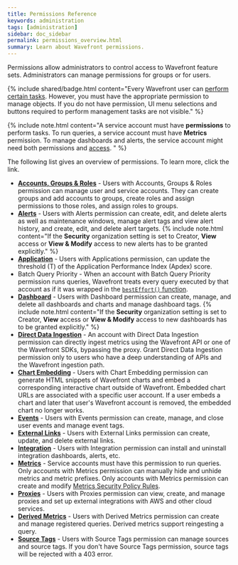 ```yaml
---
title: Permissions Reference
keywords: administration
tags: [administration]
sidebar: doc_sidebar
permalink: permissions_overview.html
summary: Learn about Wavefront permissions.
---
```


Permissions allow administrators to control access to Wavefront feature sets. Administrators can manage permissions for groups or for users.

{% include shared/badge.html content="Every Wavefront user can [perform certain tasks](accounts.html#what-can-a-new-user-do). However, you must have the appropriate permission to manage objects. If you do not have permission, UI menu selections and buttons required to perform management tasks are not visible." %}

{% include note.html content="A service account must have **permissions** to perform tasks. To run queries, a service account must have **Metrics** permission. To manage dashboards and alerts, the service account might need both permissions and [access](access.html). " %}

The following list gives an overview of permissions. To learn more, click the link.

- **[Accounts, Groups & Roles](users_roles.html)** - Users with Accounts, Groups & Roles permission can manage user and service accounts. They can create groups and add accounts to groups, create roles and assign permissions to those roles, and assign roles to groups.
- **[Alerts](alerts.html)** - Users with Alerts permission can create, edit, and delete alerts as well as maintenance windows, manage alert tags and view alert history, and create, edit, and delete alert targets.
  {% include note.html content="If the **Security** organization setting is set to Creator, **View** access or **View & Modify** access to new alerts has to be granted explicitly." %}
- **[Application](tracing_apdex.html)** - Users with Applications permission, can update the threshold (T) of the Application Performance Index (Apdex) score.
- Batch Query Priority - When an account with Batch Query Priority permission runs queries, Wavefront treats every query executed by that account as if it was wrapped in the [`bestEffort()` function](ts_bestEffort.html).
- **[Dashboard](ui_dashboards.html)** - Users with Dashboard permission can create, manage, and delete all dashboards and charts and manage dashboard tags.
   {% include note.html content="If the **Security** organization setting is set to Creator, **View** access or **View & Modify** access to new dashboards has to be granted explicitly." %}
- **[Direct Data Ingestion](direct_ingestion.html)** - An account with Direct Data Ingestion permission can directly ingest metrics using the Wavefront API or one of the Wavefront SDKs, bypassing the proxy. Grant Direct Data Ingestion permission only to users who have a deep understanding of APIs and the Wavefront ingestion path.
- **[Chart Embedding](ui_sharing.html#embed-a-chart-in-other-uis)** - Users with Chart Embedding permission can generate HTML snippets of Wavefront charts and embed a corresponding interactive chart outside of Wavefront. Embedded chart URLs are associated with a specific user account. If a user embeds a chart and later that user's Wavefront account is removed, the embedded chart no longer works.
- **[Events](events.html)** - Users with Events permission can create, manage, and close user events and manage event tags.
- **[External Links](external_links_managing.html)** - Users with External Links permission can create, update, and delete external links.
- **[Integration](integrations.html)** - Users with Integration permission can install and uninstall integration dashboards, alerts, etc.
- **[Metrics](metric_types.html)** - Service accounts must have this permission to run queries. Only accounts with Metrics permission can manually hide and unhide metrics and metric prefixes. Only accounts with Metrics permission can create and modify [Metrics Security Policy Rules](metrics_security.html).
- **[Proxies](proxies_installing.html#managing-proxy-services)** - Users with Proxies permission can view, create, and manage proxies and set up external integrations with AWS and other cloud services.
- **[Derived Metrics](derived_metrics.html)** - Users with Derived Metrics permission can create and manage registered queries. Derived metrics support reingesting a query.
- **[Source Tags](sources_managing.html)** - Users with Source Tags permission can manage sources and source tags. If you don't have Source Tags permission, source tags will be rejected with a 403 error.
